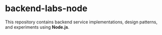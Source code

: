 # backend-labs-node
This repository contains backend service implementations, design patterns, and experiments using **Node.js**.
